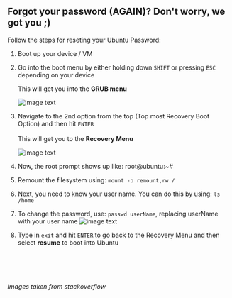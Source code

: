 Forgot your password (AGAIN)? Don't worry, we got you ;)
---
Follow the steps for reseting your Ubuntu Password:

1. Boot up your device / VM

2. Go into the boot menu by either holding down ```SHIFT``` or pressing ```ESC``` depending on your device

    This will get you into the ****GRUB menu****
    
    ![image text](https://i.stack.imgur.com/MQv6f.png)

3. Navigate to the 2nd option from the top (Top most Recovery Boot Option) and then hit ```ENTER``` <br> </br>
   This will get you to the ****Recovery Menu****

    ![image text](https://i.stack.imgur.com/RRKur.png)

4. Now, the root prompt shows up like: root@ubuntu:~#

5. Remount the filesystem using: ``` mount -o remount,rw / ```

6. Next, you need to know your user name. You can do this by using: ``` ls /home ```

7. To change the password, use: ``` passwd userName ```, replacing userName with your user name
![image text](https://cdn.sstatic.net/Sites/askubuntu/img/site-background-image.png?v=29bccd27864c)

8. Type in ```exit``` and hit ```ENTER``` to go back to the Recovery Menu and then select ****resume**** to boot into Ubuntu





<br> </br> 
<br> </br>
_Images taken from stackoverflow_
